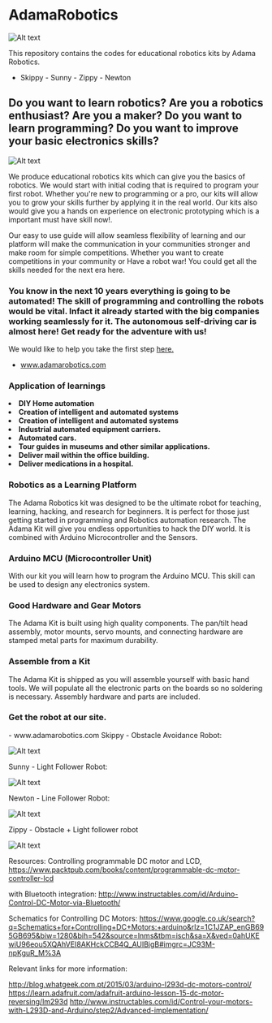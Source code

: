 # AdamaRobotics
![Alt text](http://www.adamarobotics.com/wp-content/uploads/2017/07/cropped-LogoAdamaRobotics.jpg?raw=true "Adama Robotics")

This repository contains the codes for educational robotics kits by Adama Robotics. 
- Skippy - Sunny - Zippy - Newton

<h2> Do you want to learn robotics? Are you a robotics enthusiast? Are you a maker? Do you want to learn programming? Do you want to improve your basic electronics skills? </h2>

![Alt text](http://www.adamarobotics.com/wp-content/uploads/2017/07/Adama-Cover-2.jpg?raw=true "Adama Robotics")



We produce educational robotics kits which can give you the basics of robotics. We would start with initial coding that is required to program your first robot. Whether you're new to programming or a pro, our kits will allow you to grow your skills further by applying it in the real world. Our kits also would give you a hands on experience on electronic prototyping which is a important must have skill now!. 

Our easy to use guide will allow seamless flexibility of learning and our platform will make the communication in your communities stronger and make room for simple competitions. Whether you want to create competitions in your community or Have a robot war! You could get all the skills needed for the next era here. 

<h3> You know in the next 10 years everything is going to be automated! The skill of programming and controlling the robots would be vital. Infact it already started with the big companies working seamlessly for it. The autonomous self-driving car is almost here! Get ready for the adventure with us!</h3>

We would like to help you take the first step <a href ="www.adamarobotics.com">here.</a> 
- www.adamarobotics.com

<h3> Application of learnings </h3>

<li><strong>DIY Home automation</strong></li>
<li><strong>Creation of intelligent and automated systems </strong></li>
<li><strong>Creation of intelligent and automated systems </strong></li>
<li><strong>Industrial automated equipment carriers.</strong></li>
<li><strong>Automated cars.</strong></li>
<li><strong>Tour guides in museums and other similar applications.</strong></li>
<li><strong>Deliver mail within the office building.</strong></li>
<li><strong>Deliver medications in a hospital.</strong></li>

</hr>
</hr>


<h3>Robotics as a Learning Platform</h3>

The Adama Robotics kit was designed to be the ultimate robot for teaching, learning, hacking, and research for beginners. It is perfect for those just getting started in programming and Robotics automation research.
The Adama Kit will give you endless opportunities to hack the DIY world. It is combined with Arduino Microcontroller and the Sensors.

<h3>Arduino MCU (Microcontroller Unit)</h3>

With our kit you will learn how to program the Arduino MCU. This skill can be used to design any electronics system. 

<h3> Good Hardware and Gear Motors </h3>

The Adama Kit is built using high quality components. The pan/tilt head assembly, motor mounts, servo mounts, and connecting hardware are stamped metal parts for maximum durability. 

<h3> Assemble from a Kit </h3>

The Adama Kit is shipped as you will assemble yourself with basic hand tools. We will populate all the electronic parts on the boards so no soldering is necessary. Assembly hardware and parts are included.

<h3> Get the robot at our site. </h3>
- www.adamarobotics.com 

</hr>
</hr>
Skippy - Obstacle Avoidance Robot:

![Alt text](http://www.adamarobotics.com/wp-content/uploads/2017/07/skippy.jpg?raw=true "Skippy - Obstacle Avoidance Robot")

Sunny - Light Follower Robot:

![Alt text](http://www.adamarobotics.com/wp-content/uploads/2017/07/sunny.jpg?raw=true "Sunny - Light Follower Robot")

Newton - Line Follower Robot:

![Alt text](http://www.adamarobotics.com/wp-content/uploads/2017/07/newton.jpg?raw=true "Newton - Line Follower Robot")

Zippy - Obstacle + Light follower robot

![Alt text](http://www.adamarobotics.com/wp-content/uploads/2017/07/zippy.jpg?raw=true "Zippy - Light and Obstacle Follower Robot")



Resources: 
Controlling programmable DC motor and LCD, 
https://www.packtpub.com/books/content/programmable-dc-motor-controller-lcd

with Bluetooth integration:
http://www.instructables.com/id/Arduino-Control-DC-Motor-via-Bluetooth/

Schematics for Controlling DC Motors:
https://www.google.co.uk/search?q=Schematics+for+Controlling+DC+Motors:+arduino&rlz=1C1JZAP_enGB695GB695&biw=1280&bih=542&source=lnms&tbm=isch&sa=X&ved=0ahUKEwiU96eou5XQAhVEI8AKHckCCB4Q_AUIBigB#imgrc=JC93M-npKguR_M%3A


Relevant links for more information:

http://blog.whatgeek.com.pt/2015/03/arduino-l293d-dc-motors-control/
https://learn.adafruit.com/adafruit-arduino-lesson-15-dc-motor-reversing/lm293d
http://www.instructables.com/id/Control-your-motors-with-L293D-and-Arduino/step2/Advanced-implementation/

